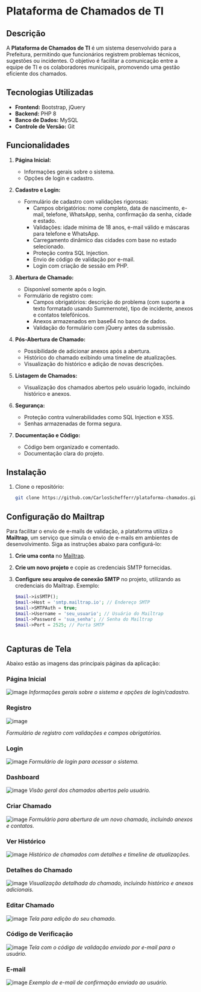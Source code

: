 # Plataforma de Chamados de TI

## Descrição

A **Plataforma de Chamados de TI** é um sistema desenvolvido para a Prefeitura, permitindo que funcionários registrem problemas técnicos, sugestões ou incidentes. O objetivo é facilitar a comunicação entre a equipe de TI e os colaboradores municipais, promovendo uma gestão eficiente dos chamados.

## Tecnologias Utilizadas

- **Frontend:** Bootstrap, jQuery
- **Backend:** PHP 8
- **Banco de Dados:** MySQL
- **Controle de Versão:** Git

## Funcionalidades

1. **Página Inicial:**
   - Informações gerais sobre o sistema.
   - Opções de login e cadastro.

2. **Cadastro e Login:**
   - Formulário de cadastro com validações rigorosas:
     - Campos obrigatórios: nome completo, data de nascimento, e-mail, telefone, WhatsApp, senha, confirmação da senha, cidade e estado.
     - Validações: idade mínima de 18 anos, e-mail válido e máscaras para telefone e WhatsApp.
     - Carregamento dinâmico das cidades com base no estado selecionado.
     - Proteção contra SQL Injection.
     - Envio de código de validação por e-mail.
     - Login com criação de sessão em PHP.

3. **Abertura de Chamado:**
   - Disponível somente após o login.
   - Formulário de registro com:
     - Campos obrigatórios: descrição do problema (com suporte a texto formatado usando Summernote), tipo de incidente, anexos e contatos telefônicos.
     - Anexos armazenados em base64 no banco de dados.
     - Validação do formulário com jQuery antes da submissão.

4. **Pós-Abertura de Chamado:**
   - Possibilidade de adicionar anexos após a abertura.
   - Histórico do chamado exibindo uma timeline de atualizações.
   - Visualização do histórico e adição de novas descrições.

5. **Listagem de Chamados:**
   - Visualização dos chamados abertos pelo usuário logado, incluindo histórico e anexos.

6. **Segurança:**
   - Proteção contra vulnerabilidades como SQL Injection e XSS.
   - Senhas armazenadas de forma segura.

7. **Documentação e Código:**
   - Código bem organizado e comentado.
   - Documentação clara do projeto.

## Instalação

1. Clone o repositório:
   ```bash
   git clone https://github.com/CarlosSchefferr/plataforma-chamados.git


## Configuração do Mailtrap

Para facilitar o envio de e-mails de validação, a plataforma utiliza o **Mailtrap**, um serviço que simula o envio de e-mails em ambientes de desenvolvimento. Siga as instruções abaixo para configurá-lo:

1. **Crie uma conta** no [Mailtrap](https://mailtrap.io/).
2. **Crie um novo projeto** e copie as credenciais SMTP fornecidas.
3. **Configure seu arquivo de conexão SMTP** no projeto, utilizando as credenciais do Mailtrap. Exemplo:

   ```php
   $mail->isSMTP();
   $mail->Host = 'smtp.mailtrap.io'; // Endereço SMTP
   $mail->SMTPAuth = true;
   $mail->Username = 'seu_usuario'; // Usuário do Mailtrap
   $mail->Password = 'sua_senha'; // Senha do Mailtrap
   $mail->Port = 2525; // Porta SMTP



## Capturas de Tela

Abaixo estão as imagens das principais páginas da aplicação:

### Página Inicial
![image](https://github.com/user-attachments/assets/193362dc-3f43-4bdd-9f18-f467010392e4)
*Informações gerais sobre o sistema e opções de login/cadastro.*

### Registro
![image](https://github.com/user-attachments/assets/d2f40ac7-affe-4db3-94eb-3905f57dcd89)

*Formulário de registro com validações e campos obrigatórios.*

### Login
![image](https://github.com/user-attachments/assets/a95c212e-747d-4a9a-8017-e26114848942)
*Formulário de login para acessar o sistema.*

### Dashboard
![image](https://github.com/user-attachments/assets/5c96e98d-556f-4f01-97e4-ce023b7e4888)
*Visão geral dos chamados abertos pelo usuário.*

### Criar Chamado
![image](https://github.com/user-attachments/assets/22dc998d-cd39-416a-9d7a-dd2d54a10c13)
*Formulário para abertura de um novo chamado, incluindo anexos e contatos.*

### Ver Histórico
![image](https://github.com/user-attachments/assets/18aef76f-d9df-41cf-bebd-43c06fc3288b)
*Histórico de chamados com detalhes e timeline de atualizações.*

### Detalhes do Chamado
![image](https://github.com/user-attachments/assets/57351f4a-6067-40a4-8e21-b7e52a5f6476)
*Visualização detalhada do chamado, incluindo histórico e anexos adicionais.*

### Editar Chamado
![image](https://github.com/user-attachments/assets/5d56c8c0-a340-43ee-acac-ce926ae75cac)
*Tela para edição do seu chamado.*


### Código de Verificação
![image](https://github.com/user-attachments/assets/ee306856-88d6-4e8c-9d07-48b16d6015b2)
*Tela com o código de validação enviado por e-mail para o usuário.*

### E-mail
![image](https://github.com/user-attachments/assets/93d39bff-10b4-40a2-867a-cac55eba0867)
*Exemplo de e-mail de confirmação enviado ao usuário.*



